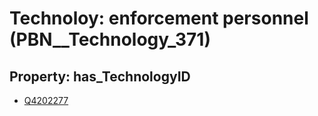 # Technoloy: __enforcement personnel__ (PBN__Technology_371)

## Property: has_TechnologyID

* [Q4202277](Q4202277)

